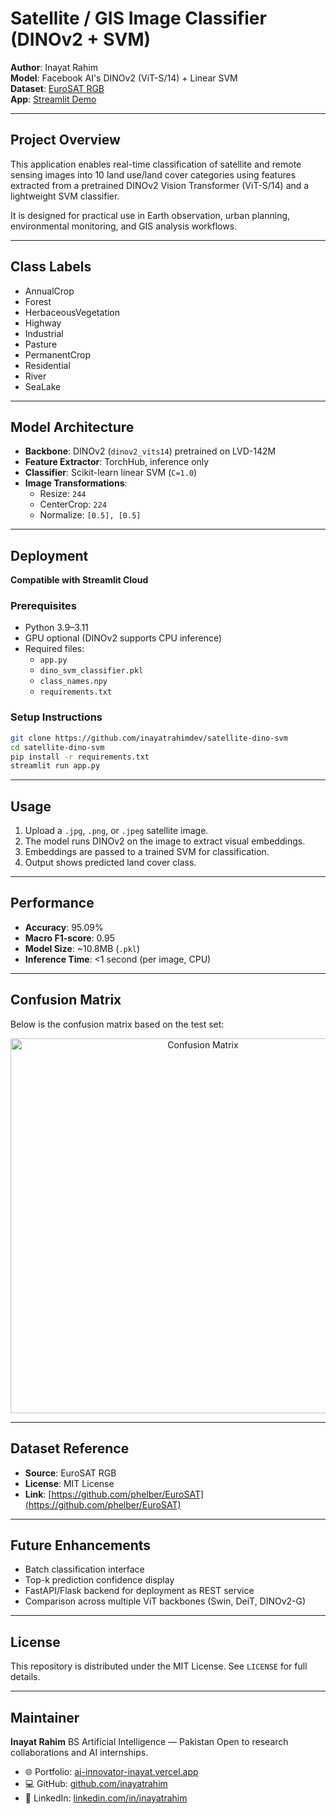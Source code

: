# Satellite / GIS Image Classifier (DINOv2 + SVM)

**Author**: Inayat Rahim  
**Model**: Facebook AI's DINOv2 (ViT-S/14) + Linear SVM  
**Dataset**: [EuroSAT RGB](https://github.com/phelber/EuroSAT)  
**App**: [Streamlit Demo](https://dinov2-svm-satellite-classifier-jeyguhu5uhlnhmgtkqlrpe.streamlit.app/)

---

## Project Overview

This application enables real-time classification of satellite and remote sensing images into 10 land use/land cover categories using features extracted from a pretrained DINOv2 Vision Transformer (ViT-S/14) and a lightweight SVM classifier.

It is designed for practical use in Earth observation, urban planning, environmental monitoring, and GIS analysis workflows.

---

## Class Labels

- AnnualCrop
- Forest
- HerbaceousVegetation
- Highway
- Industrial
- Pasture
- PermanentCrop
- Residential
- River
- SeaLake

---

## Model Architecture

- **Backbone**: DINOv2 (`dinov2_vits14`) pretrained on LVD-142M
- **Feature Extractor**: TorchHub, inference only
- **Classifier**: Scikit-learn linear SVM (`C=1.0`)
- **Image Transformations**:
  - Resize: `244`
  - CenterCrop: `224`
  - Normalize: `[0.5], [0.5]`

---

## Deployment

**Compatible with Streamlit Cloud**

### Prerequisites

- Python 3.9–3.11
- GPU optional (DINOv2 supports CPU inference)
- Required files:
  - `app.py`
  - `dino_svm_classifier.pkl`
  - `class_names.npy`
  - `requirements.txt`

### Setup Instructions

```bash
git clone https://github.com/inayatrahimdev/satellite-dino-svm
cd satellite-dino-svm
pip install -r requirements.txt
streamlit run app.py
````

---

## Usage

1. Upload a `.jpg`, `.png`, or `.jpeg` satellite image.
2. The model runs DINOv2 on the image to extract visual embeddings.
3. Embeddings are passed to a trained SVM for classification.
4. Output shows predicted land cover class.

---

## Performance

* **Accuracy**: 95.09%
* **Macro F1-score**: 0.95
* **Model Size**: \~10.8MB (`.pkl`)
* **Inference Time**: <1 second (per image, CPU)

---

## Confusion Matrix

Below is the confusion matrix based on the test set:

<p align="center">
  <img src="confusion_matrix.png" alt="Confusion Matrix" width="600">
</p>

---

## Dataset Reference

* **Source**: EuroSAT RGB
* **License**: MIT License
* **Link**: [https://github.com/phelber/EuroSAT](https://github.com/phelber/EuroSAT)

---

## Future Enhancements

* Batch classification interface
* Top-k prediction confidence display
* FastAPI/Flask backend for deployment as REST service
* Comparison across multiple ViT backbones (Swin, DeiT, DINOv2-G)

---

## License

This repository is distributed under the MIT License. See `LICENSE` for full details.

---

## Maintainer

**Inayat Rahim**
BS Artificial Intelligence — Pakistan
Open to research collaborations and AI internships.

* 🌐 Portfolio: [ai-innovator-inayat.vercel.app](https://ai-innovator-inayat.vercel.app)
* 💻 GitHub: [github.com/inayatrahim](https://github.com/inayatrahim)
* 🔗 LinkedIn: [linkedin.com/in/inayatrahim](https://linkedin.com/in/inayatrahim)

````


